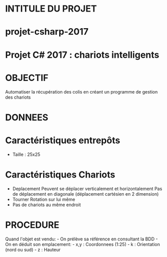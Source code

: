 # INTITULE DU PROJET 

# projet-csharp-2017
# Projet C# 2017 : chariots intelligents

# OBJECTIF
 
Automatiser la récupération des colis en créant un programme de gestion des chariots

# DONNEES

# Caractéristiques entrepôts

- Taille : 25x25

# Caractéristiques Chariots 

- Deplacement
	Peuvent se déplacer verticalement et horizontalement
	Pas de déplacement en diagonale (déplacement cartésien en 2 dimension)
- Tourner 
	Rotation sur lui même
- Pas de chariots au même endroit

# PROCEDURE

Quand l'objet est vendu:
	- On prélève sa référence en consultant la BDD
	- On en déduit son emplacement:
    - x,y : Coordonnees (1:25)
		- k : Orientation (nord ou sud)
		- z : Hauteur


